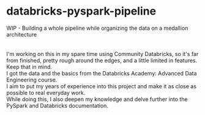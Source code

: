# databricks-pyspark-pipeline
WIP - Building a whole pipeline while organizing the data on a medallion architecture
<br>
<br>
<br>
I'm working on this in my spare time using Community Databricks, so it's far from finished, pretty rough around the edges, and a little limited in features. Keep that in mind.
<br>
I got the data and the basics from the Databricks Academy: Advanced Data Engineering course.
<br>
I aim to put my years of experience into this project and make it as close as possible to real everyday work.
<br>
While doing this, I also deepen my knowledge and delve further into the PySpark and Databricks documentation.
